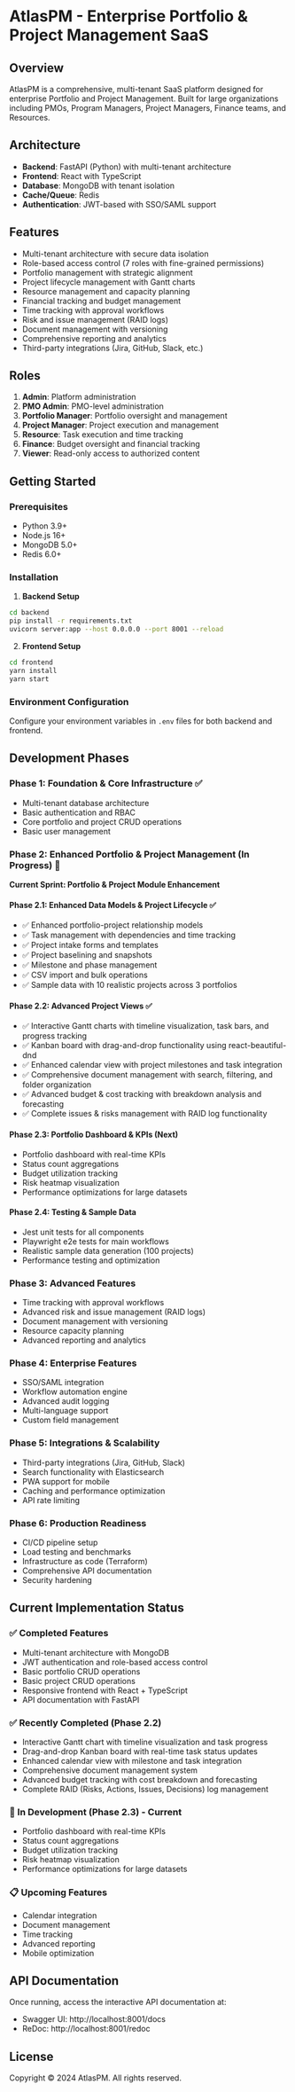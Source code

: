 # AtlasPM - Enterprise Portfolio & Project Management SaaS

## Overview
AtlasPM is a comprehensive, multi-tenant SaaS platform designed for enterprise Portfolio and Project Management. Built for large organizations including PMOs, Program Managers, Project Managers, Finance teams, and Resources.

## Architecture
- **Backend**: FastAPI (Python) with multi-tenant architecture
- **Frontend**: React with TypeScript
- **Database**: MongoDB with tenant isolation
- **Cache/Queue**: Redis
- **Authentication**: JWT-based with SSO/SAML support

## Features
- Multi-tenant architecture with secure data isolation
- Role-based access control (7 roles with fine-grained permissions)
- Portfolio management with strategic alignment
- Project lifecycle management with Gantt charts
- Resource management and capacity planning
- Financial tracking and budget management
- Time tracking with approval workflows
- Risk and issue management (RAID logs)
- Document management with versioning
- Comprehensive reporting and analytics
- Third-party integrations (Jira, GitHub, Slack, etc.)

## Roles
1. **Admin**: Platform administration
2. **PMO Admin**: PMO-level administration
3. **Portfolio Manager**: Portfolio oversight and management
4. **Project Manager**: Project execution and management
5. **Resource**: Task execution and time tracking
6. **Finance**: Budget oversight and financial tracking
7. **Viewer**: Read-only access to authorized content

## Getting Started

### Prerequisites
- Python 3.9+
- Node.js 16+
- MongoDB 5.0+
- Redis 6.0+

### Installation

1. **Backend Setup**
```bash
cd backend
pip install -r requirements.txt
uvicorn server:app --host 0.0.0.0 --port 8001 --reload
```

2. **Frontend Setup**
```bash
cd frontend
yarn install
yarn start
```

### Environment Configuration
Configure your environment variables in `.env` files for both backend and frontend.

## Development Phases

### Phase 1: Foundation & Core Infrastructure ✅
- Multi-tenant database architecture
- Basic authentication and RBAC
- Core portfolio and project CRUD operations
- Basic user management

### Phase 2: Enhanced Portfolio & Project Management (In Progress) 🚧
**Current Sprint: Portfolio & Project Module Enhancement**

#### Phase 2.1: Enhanced Data Models & Project Lifecycle ✅
- ✅ Enhanced portfolio-project relationship models
- ✅ Task management with dependencies and time tracking
- ✅ Project intake forms and templates
- ✅ Project baselining and snapshots
- ✅ Milestone and phase management
- ✅ CSV import and bulk operations
- ✅ Sample data with 10 realistic projects across 3 portfolios

#### Phase 2.2: Advanced Project Views ✅
- ✅ Interactive Gantt charts with timeline visualization, task bars, and progress tracking
- ✅ Kanban board with drag-and-drop functionality using react-beautiful-dnd
- ✅ Enhanced calendar view with project milestones and task integration
- ✅ Comprehensive document management with search, filtering, and folder organization
- ✅ Advanced budget & cost tracking with breakdown analysis and forecasting
- ✅ Complete issues & risks management with RAID log functionality

#### Phase 2.3: Portfolio Dashboard & KPIs (Next)
- Portfolio dashboard with real-time KPIs
- Status count aggregations
- Budget utilization tracking
- Risk heatmap visualization
- Performance optimizations for large datasets

#### Phase 2.4: Testing & Sample Data
- Jest unit tests for all components
- Playwright e2e tests for main workflows
- Realistic sample data generation (100 projects)
- Performance testing and optimization

### Phase 3: Advanced Features
- Time tracking with approval workflows
- Advanced risk and issue management (RAID logs)
- Document management with versioning
- Resource capacity planning
- Advanced reporting and analytics

### Phase 4: Enterprise Features
- SSO/SAML integration
- Workflow automation engine
- Advanced audit logging
- Multi-language support
- Custom field management

### Phase 5: Integrations & Scalability
- Third-party integrations (Jira, GitHub, Slack)
- Search functionality with Elasticsearch
- PWA support for mobile
- Caching and performance optimization
- API rate limiting

### Phase 6: Production Readiness
- CI/CD pipeline setup
- Load testing and benchmarks
- Infrastructure as code (Terraform)
- Comprehensive API documentation
- Security hardening

## Current Implementation Status

### ✅ Completed Features
- Multi-tenant architecture with MongoDB
- JWT authentication and role-based access control
- Basic portfolio CRUD operations
- Basic project CRUD operations
- Responsive frontend with React + TypeScript
- API documentation with FastAPI

### ✅ Recently Completed (Phase 2.2)
- Interactive Gantt chart with timeline visualization and task progress
- Drag-and-drop Kanban board with real-time task status updates
- Enhanced calendar view with milestone and task integration
- Comprehensive document management system
- Advanced budget tracking with cost breakdown and forecasting
- Complete RAID (Risks, Actions, Issues, Decisions) log management

### 🚧 In Development (Phase 2.3) - Current
- Portfolio dashboard with real-time KPIs
- Status count aggregations
- Budget utilization tracking
- Risk heatmap visualization
- Performance optimizations for large datasets

### 📋 Upcoming Features
- Calendar integration
- Document management
- Time tracking
- Advanced reporting
- Mobile optimization

## API Documentation
Once running, access the interactive API documentation at:
- Swagger UI: http://localhost:8001/docs
- ReDoc: http://localhost:8001/redoc

## License
Copyright © 2024 AtlasPM. All rights reserved.